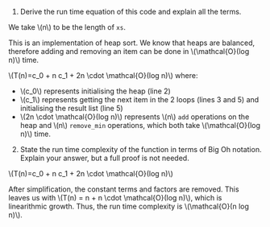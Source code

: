 1) Derive the run time equation of this code and explain all the terms.

We take \\(n\\) to be the length of `xs`.

This is an implementation of heap sort. We know that heaps are balanced, therefore adding and removing an item can be done in \\(\mathcal{O}(log n)\\) time.

\\(T(n)=c_0 + n c_1 + 2n \cdot \mathcal{O}(log n)\\) where:

- \\(c_0\\) represents initialising the heap (line 2)
- \\(c_1\\) represents getting the next item in the 2 loops (lines 3 and 5) and initialising the result list (line 5)
- \\(2n \cdot \mathcal{O}(log n)\\) represents \\(n\\) `add` operations on the heap and \\(n\\) `remove_min` operations, which both take \\(\mathcal{O}(log n)\\) time.
  
2) State the run time complexity of the function in terms of Big Oh notation. Explain your answer, but a full proof is not needed.​

\\(T(n)=c_0 + n c_1 + 2n \cdot \mathcal{O}(log n)\\)

After simplification, the constant terms and factors are removed. This leaves us with \\(T(n) = n + n \cdot \mathcal{O}(log n)\\), which is linearithmic growth. Thus, the run time complexity is \\(\mathcal{O}(n log n)\\).